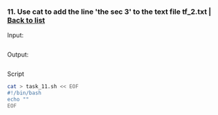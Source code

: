 ### <a id='task_11'>11. Use cat to add the line 'the sec 3' to the text file tf_2.txt</a>  |  [Back to list](#back_to_list)

Input:
``` bash

```

Output:
```

```

Script
``` bash
cat > task_11.sh << EOF
#!/bin/bash
echo ""
EOF
```
